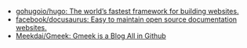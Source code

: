 - [gohugoio/hugo: The world’s fastest framework for building websites.](https://github.com/gohugoio/hugo)
- [facebook/docusaurus: Easy to maintain open source documentation websites.](https://github.com/facebook/docusaurus)
- [Meekdai/Gmeek: Gmeek is a Blog All in Github](https://github.com/Meekdai/Gmeek)